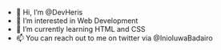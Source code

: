 - 👋 Hi, I’m @DevHeris
- 👀 I’m interested in Web Development
- 🌱 I’m currently learning HTML and CSS
- 📫 You can reach out to me on twitter via @InioluwaBadairo

<!---
DevHeris/DevHeris is a ✨ special ✨ repository because its `README.md` (this file) appears on your GitHub profile.
You can click the Preview link to take a look at your changes.
--->

